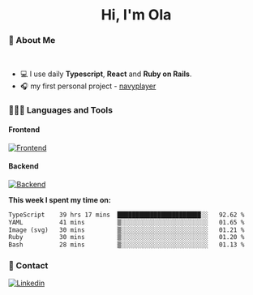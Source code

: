 <h1 align="center">Hi, I'm Ola</h1>

### 💅 About Me

<br/>

- 💻 I use daily **Typescript**, **React** and **Ruby on Rails**.
- 🎧 my first personal project - [navyplayer](https://navyplayer.netlify.app/)

### 👩🏻‍💻 Languages and Tools

#### Frontend

[![Frontend](https://skillicons.dev/icons?i=react,nextjs,ts,js,html,css,scss,tailwind)](https://skillicons.dev)

#### Backend
[![Backend](https://skillicons.dev/icons?i=nodejs,express,nestjs,rails,graphql)](https://skillicons.dev)

**This week I spent my time on:**

<!--START_SECTION:waka-->

```txt
TypeScript    39 hrs 17 mins  ███████████████████████░░   92.62 %
YAML          41 mins         ▒░░░░░░░░░░░░░░░░░░░░░░░░   01.65 %
Image (svg)   30 mins         ▒░░░░░░░░░░░░░░░░░░░░░░░░   01.21 %
Ruby          30 mins         ▒░░░░░░░░░░░░░░░░░░░░░░░░   01.20 %
Bash          28 mins         ▒░░░░░░░░░░░░░░░░░░░░░░░░   01.13 %
```

<!--END_SECTION:waka-->

### 📨 Contact
  
[![Linkedin](https://skillicons.dev/icons?i=linkedin)](https://linkedin.com/in/aleksandra-kamińska)
